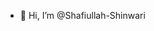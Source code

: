 - 👋 Hi, I’m @Shafiullah-Shinwari
<!---
Shafiullah-Shinwari/Shafiullah-Shinwari is a ✨ special ✨ repository because its `README.md` (this file) appears on your GitHub profile.
You can click the Preview link to take a look at your changes.
--->
